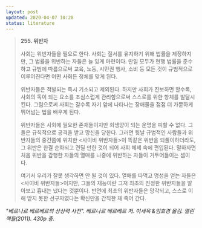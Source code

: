 ```yaml
---
layout: post
updated: 2020-04-07 10:28
status: literature
---
```


>**255. 위반자**
>
> 사회는 위반자들을 필요로 한다. 사회는 질서를 유지하기 위해 법률을 제정하지만, 그 법률을 위반하는 자들은 늘 있게 마련이다. 만일 모두가 현행 법률을 준수하고 규범에 따름으로써 교육, 노동, 시민권 행사, 소비 등 모든 것이 규범적으로 이루어진다면 어떤 사회든 정체를 맞게 된다.
>
> 위반자들은 적발되는 즉시 기소되고 제외된다. 하지만 사회가 진보하면 할수록, 사회의 독이 되는 요소를 조심스럽게 관리함으로써 스스로를 위한 항체를 발달시킨다. 그럼으로써 사회는 갈수록 자기 앞에 나타나는 장애물을 점점 더 가뿐하게 뛰어넘는 법을 배우게 된다.
>
> 위반자들은 사회에 필요한 존재들이지만 희생양이 되는 운명을 피할 수 없다. 그들은 규칙적으로 공격을 받고 망신을 당한다. 그러면 뒷날 규범적인 사람들과 위반자들의 중간쯤에 위치한 <사이비 위반자들>이 똑같은 위반을 되풀이하더라도, 그 위반은 한결 순화되고 견딜 만한 것이 되어 사회 체제 속에 편입된다. 말하자면 처음 위반을 감행한 자들의 열매를 나중에 위반하는 자들이 거두어들이는 셈이다.
>
> 여기서 우리가 잘못 생각하면 안 될 것이 있다. 열매를 따먹고 명성을 얻는 자들은 <사이비 위반자들>이지만, 그들의 재능이란 그저 최초의 진정한 위반자들을 알아보고 흉내는 냈다는 것뿐이다. 반면에 최초의 위반자들은 망각되고, 스스로 이해 받지 못한 선구자였다는 확신만을 간직한 채 죽어 간다.

*"베르나르 베르베르의 상상력 사전". 베르나르 베르베르 저. 이세욱 &임호경 옮김. 열린책들(2011). 430p 중.*

